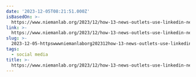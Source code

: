 ```yaml
---
date: '2023-12-05T08:21:51.000Z'
isBasedOn: >-
  https://www.niemanlab.org/2023/12/how-13-news-outlets-use-linkedin-newsletters/
link: >-
  https://www.niemanlab.org/2023/12/how-13-news-outlets-use-linkedin-newsletters/
slug: >-
  2023-12-05-httpswwwniemanlaborg202312how-13-news-outlets-use-linkedin-newsletters
tags:
  - social media
title: >-
  https://www.niemanlab.org/2023/12/how-13-news-outlets-use-linkedin-newsletters/
---
```


